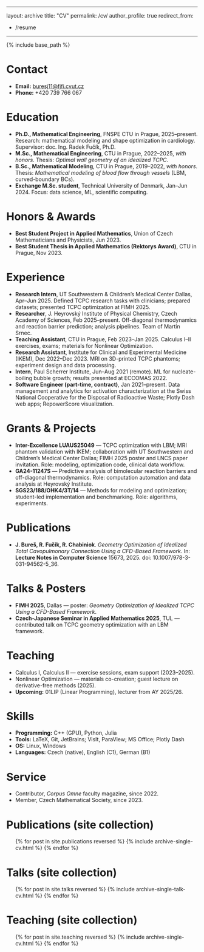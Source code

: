<!-- cv.md -->
---
layout: archive
title: "CV"
permalink: /cv/
author_profile: true
redirect_from:
  - /resume
---

{% include base_path %}

Contact
======
- **Email:** buresj11@fjfi.cvut.cz  
- **Phone:** +420 739 766 067 <!-- :contentReference[oaicite:12]{index=12} -->

Education
======
- **Ph.D., Mathematical Engineering**, FNSPE CTU in Prague, 2025–present. Research: mathematical modeling and shape optimization in cardiology. Supervisor: doc. Ing. Radek Fučík, Ph.D. <!-- :contentReference[oaicite:13]{index=13} -->
- **M.Sc., Mathematical Engineering**, CTU in Prague, 2022–2025, *with honors*. Thesis: *Optimal wall geometry of an idealized TCPC*. <!-- :contentReference[oaicite:14]{index=14} -->
- **B.Sc., Mathematical Modeling**, CTU in Prague, 2019–2022, *with honors*. Thesis: *Mathematical modeling of blood flow through vessels* (LBM, curved-boundary BCs). <!-- :contentReference[oaicite:15]{index=15} -->
- **Exchange M.Sc. student**, Technical University of Denmark, Jan–Jun 2024. Focus: data science, ML, scientific computing. <!-- :contentReference[oaicite:16]{index=16} -->

Honors & Awards
======
- **Best Student Project in Applied Mathematics**, Union of Czech Mathematicians and Physicists, Jun 2023. <!-- :contentReference[oaicite:17]{index=17} -->
- **Best Student Thesis in Applied Mathematics (Rektorys Award)**, CTU in Prague, Nov 2023. <!-- :contentReference[oaicite:18]{index=18} -->

Experience
======
- **Research Intern**, UT Southwestern & Children’s Medical Center Dallas, Apr–Jun 2025. Defined TCPC research tasks with clinicians; prepared datasets; presented TCPC optimization at FIMH 2025. <!-- :contentReference[oaicite:19]{index=19} -->
- **Researcher**, J. Heyrovský Institute of Physical Chemistry, Czech Academy of Sciences, Feb 2025–present. Off-diagonal thermodynamics and reaction barrier prediction; analysis pipelines. Team of Martin Srnec. <!-- :contentReference[oaicite:20]{index=20} -->
- **Teaching Assistant**, CTU in Prague, Feb 2023–Jan 2025. Calculus I–II exercises, exams; materials for Nonlinear Optimization. <!-- :contentReference[oaicite:21]{index=21} -->
- **Research Assistant**, Institute for Clinical and Experimental Medicine (IKEM), Dec 2022–Dec 2023. MRI on 3D-printed TCPC phantoms; experiment design and data processing. <!-- :contentReference[oaicite:22]{index=22} -->
- **Intern**, Paul Scherrer Institute, Jun–Aug 2021 (remote). ML for nucleate-boiling bubble growth; results presented at ECCOMAS 2022. <!-- :contentReference[oaicite:23]{index=23} -->
- **Software Engineer (part-time, contract)**, Jan 2021–present. Data management and analytics for activation characterization at the Swiss National Cooperative for the Disposal of Radioactive Waste; Plotly Dash web apps; RepowerScore visualization. <!-- :contentReference[oaicite:24]{index=24} -->

Grants & Projects
======
- **Inter-Excellence LUAUS25049** — TCPC optimization with LBM; MRI phantom validation with IKEM; collaboration with UT Southwestern and Children’s Medical Center Dallas; FIMH 2025 poster and LNCS paper invitation. Role: modeling, optimization code, clinical data workflow. <!-- :contentReference[oaicite:25]{index=25} -->
- **GA24-11247S** — Predictive analysis of bimolecular reaction barriers and off-diagonal thermodynamics. Role: computation automation and data analysis at Heyrovský Institute. <!-- :contentReference[oaicite:26]{index=26} -->
- **SGS23/188/OHK4/3T/14** — Methods for modeling and optimization; student-led implementation and benchmarking. Role: algorithms, experiments. <!-- :contentReference[oaicite:27]{index=27} -->

Publications
======
- **J. Bureš, R. Fučík, R. Chabiniok**. *Geometry Optimization of Idealized Total Cavopulmonary Connection Using a CFD-Based Framework*. In: **Lecture Notes in Computer Science** 15673, 2025. doi: 10.1007/978-3-031-94562-5_36. <!-- :contentReference[oaicite:28]{index=28} -->

Talks & Posters
======
- **FIMH 2025**, Dallas — poster: *Geometry Optimization of Idealized TCPC Using a CFD-Based Framework*. <!-- :contentReference[oaicite:29]{index=29} -->
- **Czech-Japanese Seminar in Applied Mathematics 2025**, TUL — contributed talk on TCPC geometry optimization with an LBM framework. <!-- :contentReference[oaicite:30]{index=30} -->

Teaching
======
- Calculus I, Calculus II — exercise sessions, exam support (2023–2025). <!-- :contentReference[oaicite:31]{index=31} -->
- Nonlinear Optimization — materials co-creation; guest lecture on derivative-free methods (2025). <!-- :contentReference[oaicite:32]{index=32} -->
- **Upcoming:** 01LIP (Linear Programming), lecturer from AY 2025/26. <!-- :contentReference[oaicite:33]{index=33} -->

Skills
======
- **Programming:** C++ (GPU), Python, Julia
- **Tools:** LaTeX, Git, JetBrains; VisIt, ParaView; MS Office; Plotly Dash
- **OS:** Linux, Windows
- **Languages:** Czech (native), English (C1), German (B1) <!-- :contentReference[oaicite:34]{index=34} -->

Service
======
- Contributor, *Corpus Omne* faculty magazine, since 2022. <!-- :contentReference[oaicite:35]{index=35} -->
- Member, Czech Mathematical Society, since 2023. <!-- :contentReference[oaicite:36]{index=36} -->

Publications (site collection)
======
<ul>{% for post in site.publications reversed %}
  {% include archive-single-cv.html %}
{% endfor %}</ul>

Talks (site collection)
======
<ul>{% for post in site.talks reversed %}
  {% include archive-single-talk-cv.html  %}
{% endfor %}</ul>

Teaching (site collection)
======
<ul>{% for post in site.teaching reversed %}
  {% include archive-single-cv.html %}
{% endfor %}</ul>
